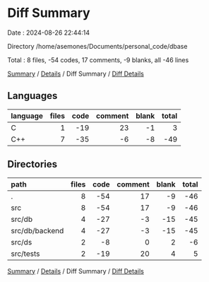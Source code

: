 # Diff Summary

Date : 2024-08-26 22:44:14

Directory /home/asemones/Documents/personal_code/dbase

Total : 8 files,  -54 codes, 17 comments, -9 blanks, all -46 lines

[Summary](results.md) / [Details](details.md) / Diff Summary / [Diff Details](diff-details.md)

## Languages
| language | files | code | comment | blank | total |
| :--- | ---: | ---: | ---: | ---: | ---: |
| C | 1 | -19 | 23 | -1 | 3 |
| C++ | 7 | -35 | -6 | -8 | -49 |

## Directories
| path | files | code | comment | blank | total |
| :--- | ---: | ---: | ---: | ---: | ---: |
| . | 8 | -54 | 17 | -9 | -46 |
| src | 8 | -54 | 17 | -9 | -46 |
| src/db | 4 | -27 | -3 | -15 | -45 |
| src/db/backend | 4 | -27 | -3 | -15 | -45 |
| src/ds | 2 | -8 | 0 | 2 | -6 |
| src/tests | 2 | -19 | 20 | 4 | 5 |

[Summary](results.md) / [Details](details.md) / Diff Summary / [Diff Details](diff-details.md)